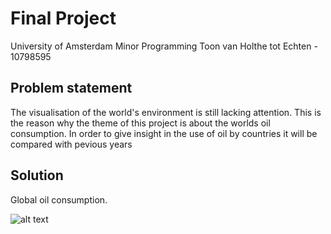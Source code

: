# Final Project

University of Amsterdam
Minor Programming
Toon van Holthe tot Echten - 10798595

## Problem statement

The visualisation of the world's environment is still lacking attention. This is the reason why the theme of this project is about the worlds oil consumption. In order to give insight in the use of oil by countries it will be compared with pevious years

## Solution

Global oil consumption.

![alt text]()
